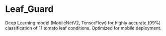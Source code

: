 # Leaf_Guard
Deep Learning model (MobileNetV2, TensorFlow) for highly accurate (99%) classification of 11 tomato leaf conditions. Optimized for mobile deployment.
